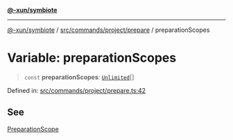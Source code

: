 [**@-xun/symbiote**](../../../../../README.md)

***

[@-xun/symbiote](../../../../../README.md) / [src/commands/project/prepare](../README.md) / preparationScopes

# Variable: preparationScopes

> `const` **preparationScopes**: [`Unlimited`](../../../../configure/enumerations/UnlimitedGlobalScope.md#unlimited)[]

Defined in: [src/commands/project/prepare.ts:42](https://github.com/Xunnamius/symbiote/blob/b951959a4a12ac484c8addc839f912c4e5767875/src/commands/project/prepare.ts#L42)

## See

[PreparationScope](../../../../configure/enumerations/UnlimitedGlobalScope.md)
